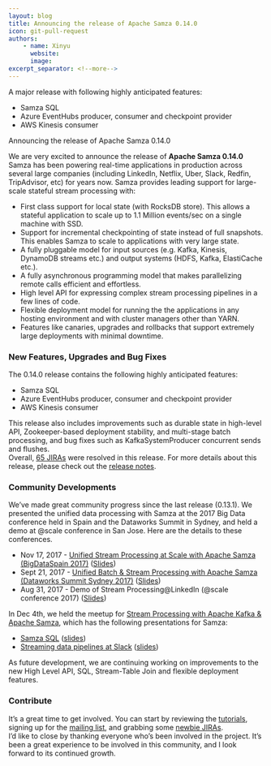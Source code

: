 ```yaml
---
layout: blog
title: Announcing the release of Apache Samza 0.14.0
icon: git-pull-request
authors:
    - name: Xinyu
      website: 
      image: 
excerpt_separator: <!--more-->
---
```

<!--
   Licensed to the Apache Software Foundation (ASF) under one or more
   contributor license agreements.  See the NOTICE file distributed with
   this work for additional information regarding copyright ownership.
   The ASF licenses this file to You under the Apache License, Version 2.0
   (the "License"); you may not use this file except in compliance with
   the License.  You may obtain a copy of the License at

       http://www.apache.org/licenses/LICENSE-2.0

   Unless required by applicable law or agreed to in writing, software
   distributed under the License is distributed on an "AS IS" BASIS,
   WITHOUT WARRANTIES OR CONDITIONS OF ANY KIND, either express or implied.
   See the License for the specific language governing permissions and
   limitations under the License.
-->


A major release with following highly anticipated features:  
-   Samza SQL  
-   Azure EventHubs producer, consumer and checkpoint provider  
-   AWS Kinesis consumer  

<!--more-->


Announcing the release of Apache Samza 0.14.0

We are very excited to announce the release of **Apache Samza 0.14.0**  
Samza has been powering real-time applications in production across several large companies (including LinkedIn, Netflix, Uber, Slack, Redfin, TripAdvisor, etc) for years now. Samza provides leading support for large-scale stateful stream processing with:

-   First class support for local state (with RocksDB store). This allows a stateful application to scale up to 1.1 Million events/sec on a single machine with SSD.
-   Support for incremental checkpointing of state instead of full snapshots. This enables Samza to scale to applications with very large state.
-   A fully pluggable model for input sources (e.g. Kafka, Kinesis, DynamoDB streams etc.) and output systems (HDFS, Kafka, ElastiCache etc.).
-   A fully asynchronous programming model that makes parallelizing remote calls efficient and effortless.
-   High level API for expressing complex stream processing pipelines in a few lines of code.
-   Flexible deployment model for running the the applications in any hosting environment and with cluster managers other than YARN.
-   Features like canaries, upgrades and rollbacks that support extremely large deployments with minimal downtime.

### New Features, Upgrades and Bug Fixes

The 0.14.0 release contains the following highly anticipated features:

-   Samza SQL
-   Azure EventHubs producer, consumer and checkpoint provider
-   AWS Kinesis consumer

This release also includes improvements such as durable state in high-level API, Zookeeper-based deployment stability, and multi-stage batch processing, and bug fixes such as KafkaSystemProducer concurrent sends and flushes.  
Overall, [65 JIRAs](https://issues.apache.org/jira/browse/SAMZA-1109?jql=project%20%3D%20SAMZA%20AND%20status%20%3D%20Resolved%20AND%20fixVersion%20%3D%200.14.0%20ORDER%20BY%20priority%20DESC%2C%20key%20ASC) were resolved in this release. For more details about this release, please check out the [release notes](http://samza.apache.org/startup/releases/0.14/release-notes.html).

### Community Developments

We’ve made great community progress since the last release (0.13.1). We presented the unified data processing with Samza at the 2017 Big Data conference held in Spain and the Dataworks Summit in Sydney, and held a demo at @scale conference in San Jose. Here are the details to these conferences.

-   Nov 17, 2017 - [Unified Stream Processing at Scale with Apache Samza (BigDataSpain 2017)](https://www.bigdataspain.org/2017/talk/apache-samza-jake-maes) ([Slides](https://www.slideshare.net/secret/oQe3debYJoY5q3))
-   Sept 21, 2017 - [Unified Batch & Stream Processing with Apache Samza (Dataworks Summit Sydney 2017)](https://dataworkssummit.com/sydney-2017/) ([Slides](https://www.slideshare.net/Hadoop_Summit/unified-batch-stream-processing-with-apache-samza))
-   Aug 31, 2017 - Demo of Stream Processing@LinkedIn (@scale conference 2017) ([Slides](https://www.slideshare.net/XinyuLiu11/samza-demo-scale-2017))

In Dec 4th, we held the meetup for [Stream Processing with Apache Kafka & Apache Samza](https://www.meetup.com/Stream-Processing-Meetup-LinkedIn/events/244889719/), which has the following presentations for Samza:

-   [Samza SQL](https://youtu.be/YDGIDO29Dqk) ([slides](https://www.slideshare.net/SamarthShetty2/stream-processing-using-samza-sql))
-   [Streaming data pipelines at Slack](https://youtu.be/wbS1P9ehgd0) ([slides](https://speakerdeck.com/vananth22/streaming-data-pipelines-at-slack))

As future development, we are continuing working on improvements to the new High Level API, SQL, Stream-Table Join and flexible deployment features.

### Contribute

It’s a great time to get involved. You can start by reviewing the [tutorials](http://samza.apache.org/startup/preview/#try-it-out), signing up for the [mailing list](http://samza.apache.org/community/mailing-lists.html), and grabbing some [newbie JIRAs](https://issues.apache.org/jira/issues/?jql=project%20%3D%20SAMZA%20AND%20labels%20%3D%20newbie%20AND%20status%20%3D%20Open).  
I’d like to close by thanking everyone who’s been involved in the project. It’s been a great experience to be involved in this community, and I look forward to its continued growth.
